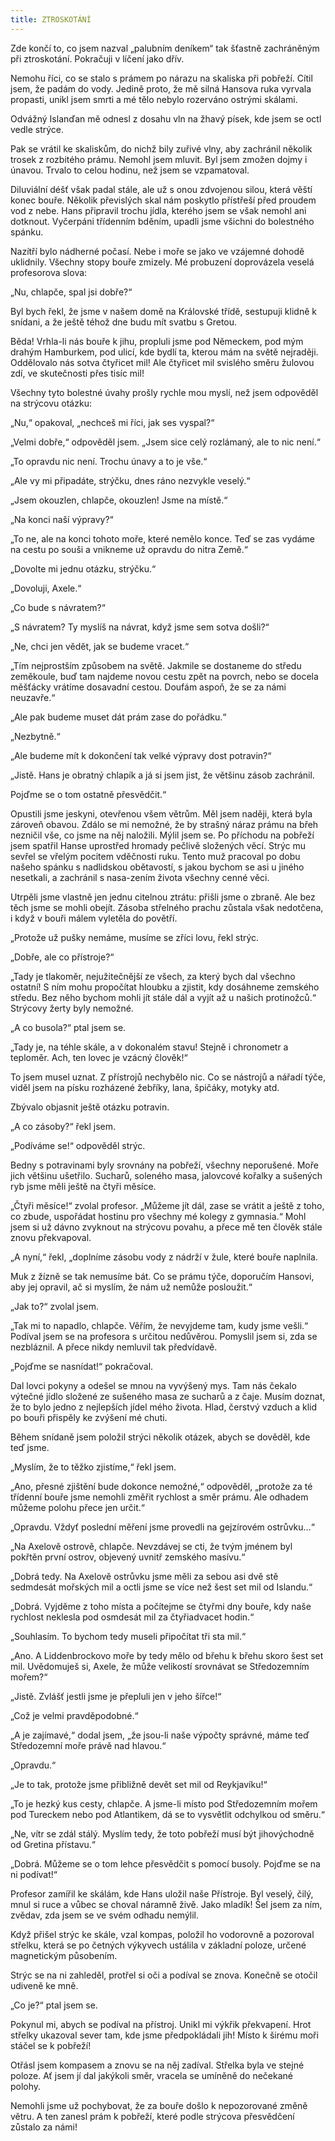 ```yaml
---
title: ZTROSKOTÁNÍ
---
```


Zde končí to, co jsem nazval „palubním deníkem“ tak šťastně zachráněným při ztroskotání. Pokračuji v líčení jako dřív.

Nemohu říci, co se stalo s prámem po nárazu na skaliska při pobřeží. Cítil jsem, že padám do vody. Jedině proto, že mě silná Hansova ruka vyrvala propasti, unikl jsem smrti a mé tělo nebylo rozerváno ostrými skálami.

Odvážný Islanďan mě odnesl z dosahu vln na žhavý písek, kde jsem se octl vedle strýce.

Pak se vrátil ke skaliskům, do nichž bily zuřivé vlny, aby zachránil několik trosek z rozbitého prámu. Nemohl jsem mluvit. Byl jsem zmožen dojmy i únavou. Trvalo to celou hodinu, než jsem se vzpamatoval.

Diluviální déšť však padal stále, ale už s onou zdvojenou silou, která věští konec bouře. Několik převislých skal nám poskytlo přístřeší před proudem vod z nebe. Hans připravil trochu jídla, kterého jsem se však nemohl ani dotknout. Vyčerpáni třídenním bděním, upadli jsme všichni do bolestného spánku.

Nazítří bylo nádherné počasí. Nebe i moře se jako ve vzájemné dohodě uklidnily. Všechny stopy bouře zmizely. Mé probuzení doprovázela veselá profesorova slova:

„Nu, chlapče, spal jsi dobře?“

Byl bych řekl, že jsme v našem domě na Královské třídě, sestupuji klidně k snídani, a že ještě téhož dne budu mít svatbu s Gretou.

Běda! Vrhla-li nás bouře k jihu, propluli jsme pod Německem, pod mým drahým Hamburkem, pod ulicí, kde bydlí ta, kterou mám na světě nejraději. Oddělovalo nás sotva čtyřicet mil! Ale čtyřicet mil svislého směru žulovou zdí, ve skutečnosti přes tisíc mil!

Všechny tyto bolestné úvahy prošly rychle mou myslí, než jsem odpověděl na strýcovu otázku:

„Nu,“ opakoval, „nechceš mi říci, jak ses vyspal?“

„Velmi dobře,“ odpověděl jsem. „Jsem sice celý rozlámaný, ale to nic není.“

„To opravdu nic není. Trochu únavy a to je vše.“

„Ale vy mi připadáte, strýčku, dnes ráno nezvykle veselý.“

„Jsem okouzlen, chlapče, okouzlen! Jsme na místě.“

„Na konci naší výpravy?“

„To ne, ale na konci tohoto moře, které nemělo konce. Teď se zas vydáme na cestu po souši a vnikneme už opravdu do nitra Země.“

„Dovolte mi jednu otázku, strýčku.“

„Dovoluji, Axele.“

„Co bude s návratem?“

„S návratem? Ty myslíš na návrat, když jsme sem sotva došli?“

„Ne, chci jen vědět, jak se budeme vracet.“

„Tím nejprostším způsobem na světě. Jakmile se dostaneme do středu zeměkoule, buď tam najdeme novou cestu zpět na povrch, nebo se docela měšťácky vrátíme dosavadní cestou. Doufám aspoň, že se za námi neuzavře.“

„Ale pak budeme muset dát prám zase do pořádku.“

„Nezbytně.“

„Ale budeme mít k dokončení tak velké výpravy dost potravin?“

„Jistě. Hans je obratný chlapík a já si jsem jist, že většinu zásob zachránil.

Pojďme se o tom ostatně přesvědčit.“

Opustili jsme jeskyni, otevřenou všem větrům. Měl jsem naději, která byla zároveň obavou. Zdálo se mi nemožné, že by strašný náraz prámu na břeh nezničil vše, co jsme na něj naložili. Mýlil jsem se. Po příchodu na pobřeží jsem spatřil Hanse uprostřed hromady pečlivě složených věcí. Strýc mu sevřel se vřelým pocitem vděčnosti ruku. Tento muž pracoval po dobu našeho spánku s nadlidskou obětavostí, s jakou bychom se asi u jiného nesetkali, a zachránil s nasa-zením života všechny cenné věci.

Utrpěli jsme vlastně jen jednu citelnou ztrátu: přišli jsme o zbraně. Ale bez těch jsme se mohli obejít. Zásoba střelného prachu zůstala však nedotčena, i když v bouři málem vyletěla do povětří.

„Protože už pušky nemáme, musíme se zříci lovu, řekl strýc.

„Dobře, ale co přístroje?“

„Tady je tlakoměr, nejužitečnější ze všech, za který bych dal všechno ostatní! S ním mohu propočítat hloubku a zjistit, kdy dosáhneme zemského středu. Bez něho bychom mohli jít stále dál a vyjít až u našich protinožců.“ Strýcovy žerty byly nemožné.

„A co busola?“ ptal jsem se.

„Tady je, na téhle skále, a v dokonalém stavu! Stejně i chronometr a teploměr. Ach, ten lovec je vzácný člověk!“

To jsem musel uznat. Z přístrojů nechybělo nic. Co se nástrojů a nářadí týče, viděl jsem na písku rozházené žebříky, lana, špičáky, motyky atd.

Zbývalo objasnit ještě otázku potravin.

„A co zásoby?“ řekl jsem.

„Podíváme se!“ odpověděl strýc.

Bedny s potravinami byly srovnány na pobřeží, všechny neporušené. Moře jich většinu ušetřilo. Sucharů, soleného masa, jalovcové kořalky a sušených ryb jsme měli ještě na čtyři měsíce.

„Čtyři měsíce!“ zvolal profesor. „Můžeme jít dál, zase se vrátit a ještě z toho, co zbude, uspořádat hostinu pro všechny mé kolegy z gymnasia.“ Mohl jsem si už dávno zvyknout na strýcovu povahu, a přece mě ten člověk stále znovu překvapoval.

„A nyní,“ řekl, „doplníme zásobu vody z nádrží v žule, které bouře naplnila.

Muk z žízně se tak nemusíme bát. Co se prámu týče, doporučím Hansovi, aby jej opravil, ač si myslím, že nám už nemůže posloužit.“

„Jak to?“ zvolal jsem.

„Tak mi to napadlo, chlapče. Věřím, že nevyjdeme tam, kudy jsme vešli.“ Podíval jsem se na profesora s určitou nedůvěrou. Pomyslil jsem si, zda se nezbláznil. A přece nikdy nemluvil tak předvídavě.

„Pojďme se nasnídat!“ pokračoval.

Dal lovci pokyny a odešel se mnou na vyvýšený mys. Tam nás čekalo výtečné jídlo složené ze sušeného masa ze sucharů a z čaje. Musím doznat, že to bylo jedno z nejlepších jídel mého života. Hlad, čerstvý vzduch a klid po bouři přispěly ke zvýšení mé chuti.

Během snídaně jsem položil strýci několik otázek, abych se dověděl, kde teď jsme.

„Myslím, že to těžko zjistíme,“ řekl jsem.

„Ano, přesné zjištění bude dokonce nemožné,“ odpověděl, „protože za té třídenní bouře jsme nemohli změřit rychlost a směr prámu. Ale odhadem můžeme polohu přece jen určit.“

„Opravdu. Vždyť poslední měření jsme provedli na gejzírovém ostrůvku…“

„Na Axelově ostrově, chlapče. Nevzdávej se cti, že tvým jménem byl pokřtěn první ostrov, objevený uvnitř zemského masívu.“

„Dobrá tedy. Na Axelově ostrůvku jsme měli za sebou asi dvě stě sedmdesát mořských mil a octli jsme se více než šest set mil od Islandu.“

„Dobrá. Vyjděme z toho místa a počítejme se čtyřmi dny bouře, kdy naše rychlost neklesla pod osmdesát mil za čtyřiadvacet hodin.“

„Souhlasím. To bychom tedy museli připočítat tři sta mil.“

„Ano. A Liddenbrockovo moře by tedy mělo od břehu k břehu skoro šest set mil. Uvědomuješ si, Axele, že může velikostí srovnávat se Středozemním mořem?“

„Jistě. Zvlášť jestli jsme je přepluli jen v jeho šířce!“

„Což je velmi pravděpodobné.“

„A je zajímavé,“ dodal jsem, „že jsou-li naše výpočty správné, máme teď Středozemní moře právě nad hlavou.“

„Opravdu.“

„Je to tak, protože jsme přibližně devět set mil od Reykjavíku!“

„To je hezký kus cesty, chlapče. A jsme-li místo pod Středozemním mořem pod Tureckem nebo pod Atlantikem, dá se to vysvětlit odchylkou od směru.“

„Ne, vítr se zdál stálý. Myslím tedy, že toto pobřeží musí být jihovýchodně od Gretina přístavu.“

„Dobrá. Můžeme se o tom lehce přesvědčit s pomocí busoly. Pojďme se na ni podívat!“

Profesor zamířil ke skálám, kde Hans uložil naše Přístroje. Byl veselý, čilý, mnul si ruce a vůbec se choval náramně živě. Jako mladík! Šel jsem za ním, zvědav, zda jsem se ve svém odhadu nemýlil.

Když přišel strýc ke skále, vzal kompas, položil ho vodorovně a pozoroval střelku, která se po četných výkyvech ustálila v základní poloze, určené magnetickým působením.

Strýc se na ni zahleděl, protřel si oči a podíval se znova. Konečně se otočil udiveně ke mně.

„Co je?“ ptal jsem se.

Pokynul mi, abych se podíval na přístroj. Unikl mi výkřik překvapení. Hrot střelky ukazoval sever tam, kde jsme předpokládali jih! Místo k širému moři stáčel se k pobřeží!

Otřásl jsem kompasem a znovu se na něj zadíval. Střelka byla ve stejné poloze. Ať jsem jí dal jakýkoli směr, vracela se umíněně do nečekané polohy.

Nemohli jsme už pochybovat, že za bouře došlo k nepozorované změně větru. A ten zanesl prám k pobřeží, které podle strýcova přesvědčení zůstalo za námi!
